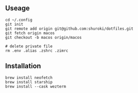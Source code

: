 ## Useage

``` shell
cd ~/.config
git init                        
git remote add origin git@github.com:shuroki/dotfiles.git 
git fetch origin macos         
git checkout -b macos origin/macos

# delete private file
rm .env .alias .zshrc .zimrc 
```

## Installation

``` shell
brew install neofetch
brew install starship
brew install --cask wezterm
```